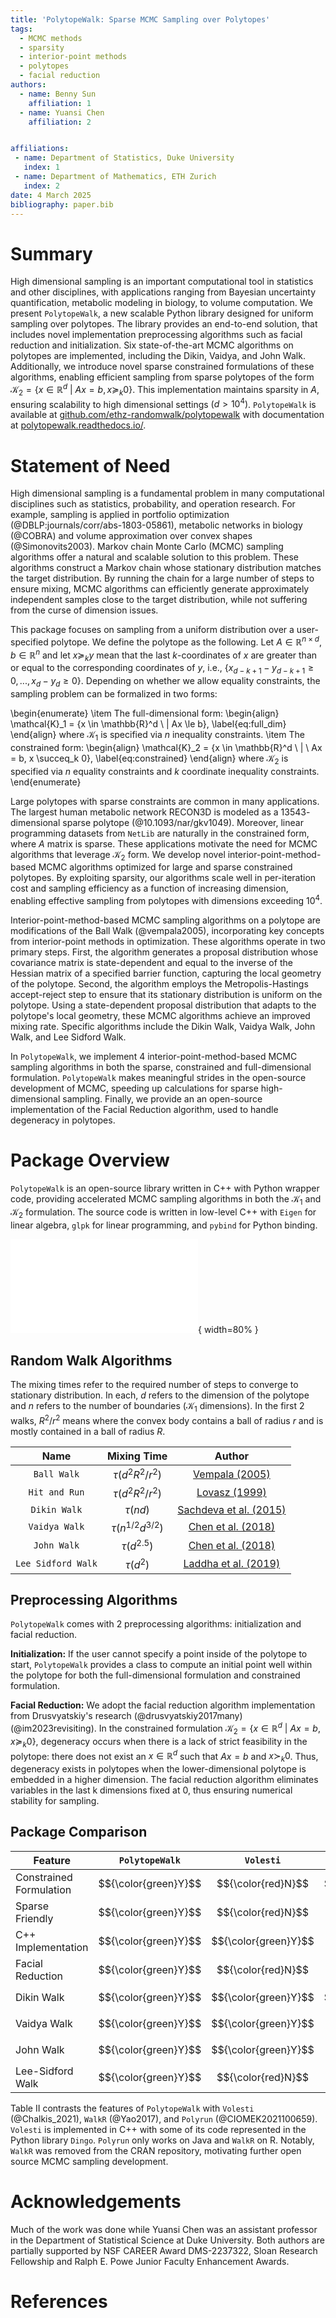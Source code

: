 ```yaml
---
title: 'PolytopeWalk: Sparse MCMC Sampling over Polytopes'
tags:
  - MCMC methods
  - sparsity
  - interior-point methods
  - polytopes
  - facial reduction
authors:
  - name: Benny Sun
    affiliation: 1
  - name: Yuansi Chen
    affiliation: 2


affiliations:
 - name: Department of Statistics, Duke University
   index: 1
 - name: Department of Mathematics, ETH Zurich
   index: 2
date: 4 March 2025
bibliography: paper.bib
---
```


# Summary

High dimensional sampling is an important computational tool in statistics and other disciplines, with applications ranging from Bayesian uncertainty quantification, metabolic modeling in biology, to volume computation. We present ``PolytopeWalk``, a new scalable Python library designed for uniform sampling over polytopes. The library provides an end-to-end solution, that includes novel implementation preprocessing algorithms such as facial reduction and initialization. Six state-of-the-art MCMC algorithms on polytopes are implemented, including the Dikin, Vaidya, and John Walk. Additionally, we introduce novel sparse constrained formulations of these algorithms, enabling efficient sampling from sparse polytopes of the form $\mathcal{K}_2 = \{x \in \mathbb{R}^d \ | \ Ax = b, x \succeq_k 0\}$. This implementation maintains sparsity in $A$, ensuring scalability to high dimensional settings $(d > 10^4)$. ``PolytopeWalk`` is available at [github.com/ethz-randomwalk/polytopewalk](github.com/ethz-randomwalk/polytopewalk) with documentation at [polytopewalk.readthedocs.io/](polytopewalk.readthedocs.io/).

# Statement of Need

High dimensional sampling is a fundamental problem in many computational disciplines such as statistics, probability, and operation research. For example, sampling is applied in portfolio optimization (@DBLP:journals/corr/abs-1803-05861), metabolic networks in biology (@COBRA) and volume approximation over convex shapes (@Simonovits2003). Markov chain Monte Carlo (MCMC) sampling algorithms offer a natural and scalable solution to this problem. These algorithms construct a Markov chain whose stationary distribution matches the target distribution. By running the chain for a large number of steps to ensure mixing, MCMC algorithms can efficiently generate approximately independent samples close to the target distribution, while not suffering from the curse of dimension issues.

This package focuses on sampling from a uniform distribution over a user-specified polytope. We define the polytope as the following. Let $A \in \mathbb{R}^{n \times d}$, $b \in \mathbb{R}^n$ and let $x \succeq_k y$ mean that the last $k$-coordinates of $x$ are greater than or equal to the corresponding coordinates of $y$, i.e., $\{x_{d-k+1} - y_{d-k+1} \ge 0, ... , x_{d} - y_{d} \ge 0\}$. Depending on whether we allow equality constraints, the sampling problem can be formalized in two forms:

\begin{enumerate}
    \item The full-dimensional form:
    \begin{align}
        \mathcal{K}_1 = \{x \in \mathbb{R}^d \ | Ax \le b\},
        \label{eq:full_dim}
    \end{align}
    where $\mathcal{K}_1$ is specified via $n$ inequality constraints. 
    \item The constrained form:
    \begin{align}
        \mathcal{K}_2 = \{x \in \mathbb{R}^d \ | \ Ax = b, x \succeq_k 0\},
        \label{eq:constrained}
    \end{align}
    where $\mathcal{K}_2$ is specified via $n$ equality constraints and $k$ coordinate inequality constraints. 
\end{enumerate}

Large polytopes with sparse constraints are common in many applications. The largest human metabolic network RECON3D is modeled as a $13543$-dimensional sparse polytope (@10.1093/nar/gkv1049). Moreover, linear programming datasets from `NetLib` are naturally in the constrained form, where $A$ matrix is sparse. These applications motivate the need for MCMC algorithms that leverage $\mathcal{K}_2$ form. We develop novel interior-point-method-based MCMC algorithms optimized for large and sparse constrained polytopes. By exploiting sparsity, our algorithms scale well in per-iteration cost and sampling efficiency as a function of increasing dimension, enabling effective sampling from polytopes with dimensions exceeding $10^4$.

Interior-point-method-based MCMC sampling algorithms on a polytope are modifications of the Ball Walk (@vempala2005), incorporating key concepts from interior-point methods in optimization. These algorithms operate in two primary steps. First, the algorithm generates a proposal distribution whose covariance matrix is state-dependent and equal to the inverse of the Hessian matrix of a specified barrier function, capturing the local geometry of the polytope. Second, the algorithm employs the Metropolis-Hastings accept-reject step to ensure that its stationary distribution is uniform on the polytope. Using a state-dependent proposal distribution that adapts to the polytope's local geometry, these MCMC algorithms achieve an improved mixing rate. Specific algorithms include the Dikin Walk, Vaidya Walk, John Walk, and Lee Sidford Walk.

In ``PolytopeWalk``, we implement 4 interior-point-method-based MCMC sampling algorithms in both the sparse, constrained and full-dimensional formulation. ``PolytopeWalk`` makes meaningful strides in the open-source development of MCMC, speeding up calculations for sparse high-dimensional sampling. Finally, we provide an an open-source implementation of the Facial Reduction algorithm, used to handle degeneracy in polytopes.

# Package Overview

``PolytopeWalk`` is an open-source library written in C++ with Python wrapper code, providing accelerated MCMC sampling algorithms in both the $\mathcal{K}_1$ and $\mathcal{K}_2$ formulation. The source code is written in low-level C++ with `Eigen` for linear algebra, `glpk` for linear programming, and `pybind` for Python binding. 

![Code Structure of Package](images/Code_Design.pdf){ width=80% }

## Random Walk Algorithms

The mixing times refer to the required number of steps to converge to stationary distribution. In each, $d$ refers to the dimension of the polytope and $n$ refers to the number of boundaries ($\mathcal{K}_1$ dimensions). In the first 2 walks, $R^2/r^2$ means where the convex body contains a ball of radius $r$ and is mostly contained in a ball of radius $R$.

| Name              | Mixing Time             | Author              |
|:----------------:|:---------------------:|:-------------------:|
| `Ball Walk`       | $\tau(d^2R^2/r^2)$     | [Vempala (2005)](https://faculty.cc.gatech.edu/~vempala/papers/survey.pdf) |
| `Hit and Run`     | $\tau(d^2R^2/r^2)$     | [Lovasz (1999)](https://link.springer.com/content/pdf/10.1007/s101070050099.pdf) |
| `Dikin Walk`      | $\tau(nd)$             | [Sachdeva et al. (2015)](https://arxiv.org/pdf/1508.01977) |
| `Vaidya Walk`     | $\tau(n^{1/2}d^{3/2})$ | [Chen et al. (2018)](https://jmlr.org/papers/v19/18-158.html) |
| `John Walk`       | $\tau(d^{2.5})$        | [Chen et al. (2018)](https://jmlr.org/papers/v19/18-158.html) |
| `Lee Sidford Walk`| $\tau(d^{2})$         | [Laddha et al. (2019)](https://arxiv.org/abs/1911.05656) |

## Preprocessing Algorithms

``PolytopeWalk`` comes with 2 preprocessing algorithms: initialization and facial reduction.

**Initialization:** If the user cannot specify a point inside of the polytope to start, ``PolytopeWalk`` provides a class to compute an initial point well within the polytope for both the full-dimensional formulation and constrained formulation.

**Facial Reduction:** We adopt the facial reduction algorithm implementation from Drusvyatskiy's research (@drusvyatskiy2017many) (@im2023revisiting). In the constrained formulation $\mathcal{K}_2 = \{x \in \mathbb{R}^d \ | \ Ax = b, x \succeq_k 0\}$, degeneracy occurs when there is a lack of strict feasibility in the polytope: there does not exist an $x \in \mathbb{R}^d$ such that $Ax = b$ and $x \succ_k 0$. Thus, degeneracy exists in polytopes when the lower-dimensional polytope is embedded in a higher dimension. The facial reduction algorithm eliminates variables in the last k dimensions fixed at $0$, thus ensuring numerical stability for sampling. 

## Package Comparison

| Feature                  | ``PolytopeWalk`` | `Volesti` | `WalkR` | `Polyrun` |
|--------------------------|:-------------:|:--------:|:------:|:--------:|
| Constrained Formulation  | $${\color{green}Y}$$ | $${\color{red}N}$$ | $${\color{green}Y}$$ | $${\color{green}Y}$$ |
| Sparse Friendly          | $${\color{green}Y}$$ | $${\color{red}N}$$ | $${\color{red}N}$$ | $${\color{red}N}$$ |
| C++ Implementation       | $${\color{green}Y}$$ | $${\color{green}Y}$$ | $${\color{red}N}$$ | $${\color{red}N}$$ |
| Facial Reduction         | $${\color{green}Y}$$ | $${\color{red}N}$$ | $${\color{red}N}$$ | $${\color{red}N}$$ |
| Dikin Walk               | $${\color{green}Y}$$ | $${\color{green}Y}$$ | $${\color{green}Y}$$ | $${\color{red}N}$$ |
| Vaidya Walk              | $${\color{green}Y}$$ | $${\color{green}Y}$$ | $${\color{red}N}$$ | $${\color{red}N}$$ |
| John Walk                | $${\color{green}Y}$$ | $${\color{green}Y}$$ | $${\color{red}N}$$ | $${\color{red}N}$$ |
| Lee-Sidford Walk         | $${\color{green}Y}$$ | $${\color{red}N}$$ | $${\color{red}N}$$ | $${\color{red}N}$$ |


Table II contrasts the features of ``PolytopeWalk`` with `Volesti` (@Chalkis_2021), `WalkR` (@Yao2017), and `Polyrun` (@CIOMEK2021100659). `Volesti` is implemented in C++ with some of its code represented in the Python library `Dingo`. `Polyrun` only works on Java and `WalkR` on R. Notably, `WalkR` was removed from the CRAN repository, motivating further open source MCMC sampling development. 

# Acknowledgements

Much of the work was done while Yuansi Chen was an assistant professor in the Department of Statistical Science at Duke University. Both authors are partially supported by NSF CAREER Award DMS-2237322, Sloan Research Fellowship and Ralph E. Powe Junior Faculty Enhancement Awards. 

# References